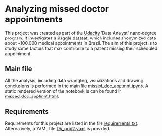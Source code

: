 # Analyzing missed doctor appointments
This project was created as part of the [Udacity](https://www.udacity.com/)
'Data Analyst' nano-degree program.
It investigates a
[Kaggle dataset](https://www.kaggle.com/joniarroba/noshowappointments), which
includes anonymized data about ~100,000 medical appointments in Brazil.
The aim of this project is to study some factors that may contribute to a
patient missing their scheduled appointment.

## Main file
All the analysis, including data wrangling, visualizations and drawing
conclusions is performed in the main file
[missed_doc_apptmnt.ipynb](missed_doc_apptmnt.ipynb).
A static rendered version of the notebook is can be found in
[missed_doc_apptmnt.html](missed_doc_apptmnt.html).

## Requirements
Requirements for this project are listed in the file
[requirements.txt](requirements.txt).
Alternatively, a YAML file [DA_proj2.yaml](DA_proj2.yaml) is provided.
